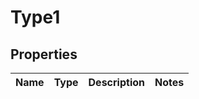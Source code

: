 
# Type1

## Properties
Name | Type | Description | Notes
------------ | ------------- | ------------- | -------------



